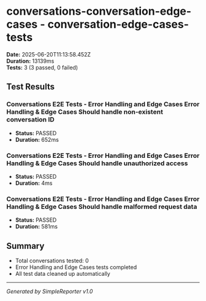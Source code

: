 # conversations-conversation-edge-cases - conversation-edge-cases-tests

**Date:** 2025-06-20T11:13:58.452Z  
**Duration:** 13139ms  
**Tests:** 3 (3 passed, 0 failed)

## Test Results


### Conversations E2E Tests - Error Handling and Edge Cases Error Handling & Edge Cases Should handle non-existent conversation ID
- **Status:** PASSED
- **Duration:** 652ms



### Conversations E2E Tests - Error Handling and Edge Cases Error Handling & Edge Cases Should handle unauthorized access
- **Status:** PASSED
- **Duration:** 4ms



### Conversations E2E Tests - Error Handling and Edge Cases Error Handling & Edge Cases Should handle malformed request data
- **Status:** PASSED
- **Duration:** 581ms



## Summary

- Total conversations tested: 0
- Error Handling and Edge Cases tests completed
- All test data cleaned up automatically

---
*Generated by SimpleReporter v1.0*
